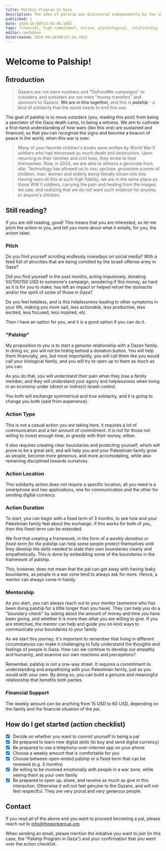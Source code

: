 ```yaml
---
title: Palship Program in Gaza
description: The idea of palship was discovered independently by few individuals midst the Gaza war. In this page, I would like to present a safe and a scalable, decentralised model that worked well for me and many others.
published: 1
date: 2024-10-08T14:43:40.160Z
tags: financial, high-commitment, online, psychological, relationship
editor: markdown
dateCreated: 2024-09-29T00:07:44.762Z
---
```


# Welcome to Palship!

## ّIntroduction

> Gazans are not mere numbers and "GoFundMe campaigns" to outsiders, and outsiders are not mere "money transfers" and sponsors to Gazans. **We are in this together,** and this is **_palship_** - a kind of solidarity that the world needs to end this war.

The goal of palship is to move outsiders (you, reading this post) from being a spectator of the Gaza death camp, to being a witness. We aim to cultivate a first-hand understanding of how wars (like this one) are sustained and financed, so that you can recognize the signs and become a beacon of peace in the world, when this war is over.

> Many of your favorite children's books were written by World War II soldiers who had witnessed so much death and destruction. Upon returning to their families and civil lives, they wrote to heal themselves. Now, in 2024, we are able to witness a genocide from afar. Technology has allowed us to see, upclose, gruseome scenes of children, men, women and elderly being literally blown into bits. Having seen all this at such high fidelity, we are in the same place as those WW II soldiers, carrying the pain and healing from the images we saw, and realizing that we do not want such violence for anyone, or anyone's children.

## Still reading?

If you are still reading, good! This means that you are interested, so let me pitch the action to you, and tell you more about what it entails, for you, the action taker. 

### Pitch

Do you find yourself scrolling endlessly nowadays on social media? With a feed full of atrocities that are being comitted by the Israeli offense army in Gaza?

Did you find yourself in the past months, acting impulsively, donating 50/100/150 USD to someone's campaign, wondering if this money, as hard as it is for you to make, has left an impact or helped refuel the stomachs and/or the spirit of some of those in Gaza?

Do you feel helpless, and is this helplessness leading to other symptoms in your life, making you more sad, less actionable, less productive, less excited, less focused, less inspired, etc.

Then I have an option for you, and it is a good option if you can do it.

### "Palship"

My proposition to you is to start a genuine relationship with a Gazan family. In doing so, you will not be hiding behind a donation button. You will help them financially, yes, but most importantly, you will call them like you would call your biological family, and you will try to open up to them as much as you can.

As you do that, you will understand their pain when they lose a family member, and they will understand your agony and helplessness when living in an economy under (direct or indirect) Israeli control.

You both will exchange symmetrical and true solidarity, and it is going to change you both (said from experience).

### Action Type

This is not a casual action you are taking here, it requires a lot of communication and a fair amount of commitment. It is not for those not willing to invest enough time, or greedy with their money, either.

It also requires creating clear boundaries and protecting yourself, which will prove to be a great skill, and will help you and your Palestinian family grow as people, become more generous, and more accomodating, while also remaining disciplined towards ourselves.

### Action Location

This solidarity action does not require a specific location, all you need is a smartphone and two applications, one for communication and the other for sending digital currency.

### Action Duration

To start, you can begin with a fixed term of 3 months, to see how and your Palestinian family feel about the exchange. If this works for both of you, then this fixed-term can be extended.

We find that creating a framework, in the form of a _weekly donation_ or _fixed-term for the palship_ can help some people protect themselves until they develop the skills needed to state their own boundaries clearly and empathetically. This is done by embedding some of the boundaries in the framework of palship.

This, however, does not mean that the pal can get away with having leaky boundaries, as people in a war zone tend to always ask for more. Hence, a mentor can always come in handy.

### Mentorship

As you start, you can always reach out to your mentor (someone who has been doing palship for a little longer than you have). They can help you do a "boundary-check" by asking about the amount of money and time you have been giving, and whether it is more than what you are willing to give. If you are stretched, the mentor can help and guide you on kind ways to communicate your boundaries to your family.

As we start this journey, it's important to remember that living in different circumstances can make it challenging to fully understand the thoughts and feelings of people in Gaza. How can we continue to develop our empathy and humanity, and examine our own reactions and perceptions?

Remember, palship is not a one-way street. It requires a commitment to understanding and empathizing with your Palestinian family, just as you would with your own. By doing so, you can build a genuine and meaningful relationship that benefits both parties.

### Financial Support

The weekly amount can be anything from 15 USD to 60 USD, depending on the family and the financial situation of the pal.

## How do I get started (action checklist)

- [X] Decide on whether you want to commit yourself to being a pal
- [X] Be prepared to learn new digital skills (to buy and send digital currency)
- [X] Be prepared to use a telephony-over-internet app on your phone
- [X] Choose a weekly amount that is comfortable for you
- [X] Choose between open-ended palship or a fixed-term that can be renewed (e.g. 3 months)
- [X] Be willing to be involved emotionally with people in a war zone, while seeing them as your own family
- [X] Be prepared to open up, share, and receive as much as give in this interaction. Otherwise it will not feel genuine to the Gazans, and will not feel respectful. They are very proud and very generous people.

## Contact

If you read all of the above and you want to proceed becoming a pal, please reach out to info@theworkgroup.org

When sending an email, please mention the initiative you want to join (in this case, the "Palship Program in Gaza") and your confirmation that you went over the action checklist.